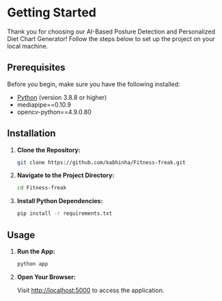 # Getting Started

Thank you for choosing our AI-Based Posture Detection and Personalized Diet Chart Generator! Follow the steps below to set up the project on your local machine.

## Prerequisites

Before you begin, make sure you have the following installed:

- [Python](https://www.python.org/) (version 3.8.8 or higher)
- mediapipe==0.10.9
- opencv-python==4.9.0.80
 
## Installation

1. **Clone the Repository:**

   ```bash
   git clone https://github.com/kabhinha/Fitness-freak.git
   ```

2. **Navigate to the Project Directory:**

   ```bash
   cd Fitness-freak
   ```

3. **Install Python Dependencies:**

   ```bash
   pip install -r requirements.txt
   ```


## Usage

1. **Run the App:**

   ```bash
   python app
   ```


2. **Open Your Browser:**

   Visit [http://localhost:5000](http://localhost:5000) to access the application.
